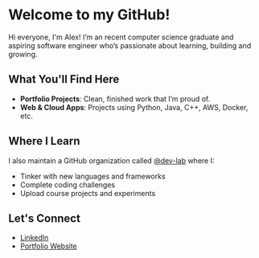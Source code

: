 # Welcome to my GitHub!
Hi everyone, I'm Alex! 
I’m an recent computer science graduate and aspiring software engineer who’s passionate about learning, building and growing.

## What You'll Find Here

- **Portfolio Projects**: Clean, finished work that I’m proud of.
- **Web & Cloud Apps**: Projects using Python, Java, C++, AWS, Docker, etc.

## Where I Learn

I also maintain a GitHub organization called [@dev-lab](https://github.com/dev-lab) where I:
- Tinker with new languages and frameworks
- Complete coding challenges
- Upload course projects and experiments

## Let's Connect

- [LinkedIn](https://linkedin.com/in/alex-reveles)
- [Portfolio Website](https://yourwebsite.com)
